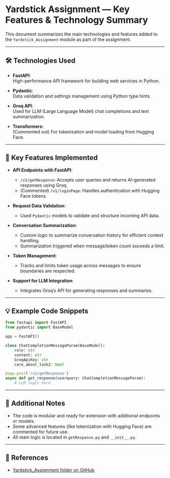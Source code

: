 # Yardstick Assignment — Key Features & Technology Summary

This document summarizes the main technologies and features added to the `Yardstick_Assignment` module as part of the assignment.

---

## 🛠️ Technologies Used

- **FastAPI**:  
  High-performance API framework for building web services in Python.

- **Pydantic**:  
  Data validation and settings management using Python type hints.

- **Groq API**:  
  Used for LLM (Large Language Model) chat completions and text summarization.

- **Transformers**:  
  (Commented out) For tokenization and model loading from Hugging Face.

---

## 🚀 Key Features Implemented

- **API Endpoints with FastAPI**:
  - `/v2/getResponse`: Accepts user queries and returns AI-generated responses using Groq.
  - (Commented) `/v1/loginPage`: Handles authentication with Hugging Face tokens.

- **Request Data Validation**:
  - Used `Pydantic` models to validate and structure incoming API data.

- **Conversation Summarization**:
  - Custom logic to summarize conversation history for efficient context handling.
  - Summarization triggered when message/token count exceeds a limit.

- **Token Management**:
  - Tracks and limits token usage across messages to ensure boundaries are respected.

- **Support for LLM Integration**:
  - Integrates Groq’s API for generating responses and summaries.

---

## 💡 Example Code Snippets

```python
from fastapi import FastAPI
from pydantic import BaseModel

app = FastAPI()

class ChatCompletionMessageParam(BaseModel):
    role: str
    content: str
    GroqApiKey: str
    care_about_task2: bool

@app.post('/v2/getResponse')
async def get_response(userquery: ChatCompletionMessageParam):
    # LLM logic here
```

---

## 📂 Additional Notes

- The code is modular and ready for extension with additional endpoints or models.
- Some advanced features (like tokenization with Hugging Face) are commented for future use.
- All main logic is located in `getResponse.py` and `__init__.py`.

---

## 🔗 References

- [Yardstick_Assignment folder on GitHub](https://github.com/gspeter-max/internShalaProject/tree/253f73e0e76c661baf3776221aa47d1e8ee9fbad/Yardstick_Assignment)
